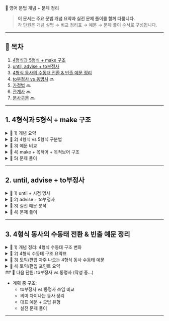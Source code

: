  📘 영어 문법 개념 + 문제 정리

> **이 문서는 주요 문법 개념 요약과 실전 문제 풀이를 함께 다룹니다.**  
> 각 단원은 개념 설명 → 비교 정리표 → 예문 → 문제 풀이 순서로 구성됩니다.

---

## 📑 목차

1. [4형식과 5형식 + make 구조](#1-4형식과-5형식--make-구조)
2. [until, advise + to부정사](#2-until-advise--to부정사)
3. [4형식 동사의 수동태 전환 & 빈출 예문 정리](#3-4형식-동사의-수동태-전환--빈출-예문-정리)
4. [to부정사 vs 동명사](#4-to부정사-vs-동명사) 🔜
5. [가정법](#5-가정법) 🔜
6. [관계사](#6-관계사) 🔜
7. [분사구문](#7-분사구문) 🔜

---

## 1. 4형식과 5형식 + make 구조

<details>
<summary>📌 1) 개념 요약</summary>

### ✅ 4형식과 5형식 구조

| 형식    | 구조                             | 목적어 수 | 목적보어 종류              | 설명 및 예시                                   |
|---------|--------------------------------|----------|--------------------------|----------------------------------------------|
| **4형식** | S + V + 간접목적어 + 직접목적어   | 2개       | 없음                     | 예: I gave **her** **a book**. |
| **5형식** | S + V + 목적어 + 목적보어         | 2개       | 동사원형, 형용사, 명사 등 | 예: She made **me** **happy**. |

</details>

<details>
<summary>📌 2) 4형식 vs 5형식 구분법</summary>

| 특징 | 4형식 | 5형식 |
|------|-------|--------|
| 동사 뒤 형용사/동사원형 오는가? | ❌ 없음 | ✅ 가능 |
| 목적어가 사람 + 뒤에 명사(사물) | ✅ | ❌ |
| 목적어 뒤에 감정/상태 설명 | ❌ | ✅ |

</details>

<details>
<summary>📌 3) 예문 비교</summary>

| 문장 | 형식 | 설명 |
|------|------|------|
| I gave **her** **a book**. | 4형식 | 간접/직접 목적어 |
| She made **me** **happy**. | 5형식 | 목적보어 형용사 |
| They elected **him** **president**. | 5형식 | 목적보어 명사 |

</details>

<details>
<summary>📌 4) make + 목적어 + 목적보어 구조</summary>

### 1️⃣ make + 사람 + **동사원형** (행동 유도)

- 예:  
  - She made me **cry**.  
  - The teacher made us **stay** late.

### 2️⃣ make + 사람 + **형용사** (상태 설명)

- 예:  
  - That news made me **happy**.  
  - You made me **proud**.

> ✅ **팁**  
> - 감정/상태 → 형용사  
> - 행동 → 동사원형 (to 없이)

</details>

<details>
<summary>📌 5) 문제 풀이</summary>

**문제:**  
If you don't stop making that noise,  
you'll make your grandmother ______.  
① to complain ② complaining ③ complain ④ complaint

**정답:** ③ complain  
**해설:**  
- 사역동사 make는 **목적어 + 동사원형** 구조를 취함.  
- 목적어 'your grandmother' 뒤에 동사원형 **complain**이 와야 함.

</details>

---

## 2. until, advise + to부정사

<details>
<summary>📌 1) until + 시점 명사</summary>

| 전치사 | 뜻 | 뒤에 올 수 있는 명사 |
|--------|-----|--------------------|
| until | ~까지 (지속) | **시점명사** |
| by | ~까지 (완료) | 기한 명사 |
| during | ~동안 (중간 사건) | 기간명사 |
| for | ~동안 (지속) | 숫자 기간 |

**올바른 예시:**  
- until **the summer** ✅  
- until **2025** ✅  
- until **the weather** ❌ (시점 아님)

</details>

<details>
<summary>📌 2) advise + to부정사</summary>

- **advise + 사람 + to + 동사원형**  
  → "~에게 ~하라고 조언하다"

**예시:**  
- Arsov Consulting **advised us to wait** until the summer.

**비슷한 구조의 동사들:**  

| 동사 | 구조 | 예문 |
|------|------|------|
| advise | advise + 사람 + to V | She advised me to rest. |
| tell | tell + 사람 + to V | He told us to go. |
| ask | ask + 사람 + to V | I asked her to help. |

</details>

<details>
<summary>📌 3) 실전 예문 분석</summary>

> Arsov Consulting advised us to wait until the summer to ship the new line of sweaters.

🔍 문장 구조 분석:  
- **주어**: Arsov Consulting  
- **동사**: advised  
- **목적어**: us  
- **to부정사**: to wait  
- **until + 명사**: until the summer  
- **목적**: to ship the new line of sweaters

👉 해석: Arsov Consulting은 여름까지 기다렸다가 새 스웨터 라인을 배송하라고 우리에게 조언했다.

</details>

<details>
<summary>📌 4) 문제 풀이</summary>

**문제:**  
Arsov Consulting advised us to wait until the  
_______ to ship the new line of sweaters.  
(A) summer  
(B) year  
(C) hours  
(D) weather

**정답:** (A) summer ✅

**해설:**  
- **until + 시점 명사** 구조에서 적절한 명사는 **summer**  
- year도 가능할 수 있으나 문맥상 구체적인 시점인 여름이 더 자연스러움  
- **hours, weather**는 시점이 아니므로 불가  

📌 참고: until 뒤에는 **기간이 아닌 시점**을 나타내는 명사만 가능  
(예: until the meeting, until Monday, until the evening 등)

</details>

---

## 3. 4형식 동사의 수동태 전환 & 빈출 예문 정리

<details>
<summary>📌 1) 개념 정리: 4형식 수동태 구조 변화</summary>

**능동태 (4형식):**  
S + V + IO(간접목적어) + DO(직접목적어)  
예) She gave me a book.

**수동태 전환 시:**  
- 간접목적어(IO)를 주어로 올 때:  
  I was given a book.  
- 직접목적어(DO)를 주어로 올 때:  
  A book was given to me.

> 동사 뒤에 “남은 목적어”가 와도 문법적으로 옳음.  
> 이는 4형식 수동태 전환의 자연스러운 구조임.

</details>

<details>
<summary>📌 2) 4형식 수동태 구조 요약표</summary>

| 능동태 예문               | 수동태 (간접목적어 주어)     | 수동태 (직접목적어 주어)           |
|--------------------------|------------------------------|-----------------------------------|
| She gave **me** a book.  | I was given **a book**.       | A book was given **to me**.        |
| They sent **us** a letter.| We were sent **a letter**.    | A letter was sent **to us**.       |
| He showed **me** a photo.| I was shown **a photo**.      | A photo was shown **to me**.       |

</details>

<details>
<summary>📌 3) 토익/편입 자주 나오는 4형식 동사 수동태 예문</summary>

### 1. give (주다) ★★★  
- 능동: The manager gave her a promotion.  
- 수동1: She was given a promotion.  
- 수동2: A promotion was given to her.

---

### 2. send (보내다) ★★★  
- 능동: The company sent the client an invoice.  
- 수동1: The client was sent an invoice.  
- 수동2: An invoice was sent to the client.

---

### 3. offer (제공하다, 제안하다) ★★★  
- 능동: They offered us a discount.  
- 수동1: We were offered a discount.  
- 수동2: A discount was offered to us.

---

### 4. show (보여주다) ★★☆  
- 능동: She showed him the new layout.  
- 수동1: He was shown the new layout.  
- 수동2: The new layout was shown to him.

---

### 5. tell (말하다) ★★☆  
- 능동: The director told me the schedule.  
- 수동1: I was told the schedule.  
- 수동2: The schedule was told to me.

---

### 6. teach (가르치다) ★★☆  
- 능동: He taught the students English.  
- 수동1: The students were taught English.  
- 수동2: English was taught to the students.

---

### 7. award (수여하다) ★★☆  
- 능동: The committee awarded her a certificate.  
- 수동1: She was awarded a certificate.  
- 수동2: A certificate was

---

### 8. **grant** (허가하다, 부여하다) ★★☆
- 능동: The government granted him a visa.  
- 수동1: He was granted a visa.  
- 수동2: A visa was granted to him.

</details>

<details>
<summary>📌 4) 토익/편입 포인트 요약</summary>

- ✅ **4형식 → 수동태 전환 시**, 목적어 중 하나가 주어로 올라감
- ✅ 동사 뒤에 남는 목적어는 문법적으로 맞는 구성
- ✅ **to/for 전치사**: 간접목적어가 뒤로 갈 때 필요 (예: to me, for you)
- ✅ **offer / award / grant**: 토익 업무문서, 공지문, 수상내용 자주 출제
- ✅ 수동태 문장은 **Part 5 문법 / Part 7 독해 모두 출제 포인트**
---
</details >
## 🚧 다음 단원: to부정사 vs 동명사 (작성 중…)

- 계획 중 구조:
  - to부정사 vs 동명사 쓰임 비교
  - 의미 차이나는 동사 정리
  - 대표 예문 + 오답 유형
  - 실전 문제 풀이

---
